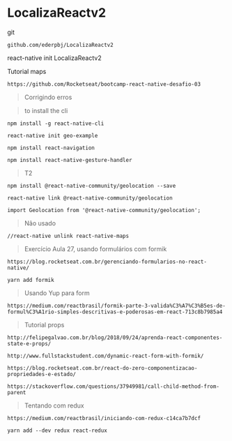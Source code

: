 # LocalizaReactv2

git 

    github.com/ederpbj/LocalizaReactv2


react-native init LocalizaReactv2

Tutorial maps

    https://github.com/Rocketseat/bootcamp-react-native-desafio-03


> Corrigindo erros

> to install the cli

    npm install -g react-native-cli

    react-native init geo-example

    npm install react-navigation
    
    npm install react-native-gesture-handler

>T2

    npm install @react-native-community/geolocation --save

    react-native link @react-native-community/geolocation

    import Geolocation from '@react-native-community/geolocation';


>Não usado

    //react-native unlink react-native-maps

>Exercício Aula 27, usando formulários com formik

    https://blog.rocketseat.com.br/gerenciando-formularios-no-react-native/

    yarn add formik

>Usando Yup para form

    https://medium.com/reactbrasil/formik-parte-3-valida%C3%A7%C3%B5es-de-formul%C3%A1rio-simples-descritivas-e-poderosas-em-react-713c8b7985a4

>Tutorial props

    http://felipegalvao.com.br/blog/2018/09/24/aprenda-react-componentes-state-e-props/

    http://www.fullstackstudent.com/dynamic-react-form-with-formik/

    https://blog.rocketseat.com.br/react-do-zero-componentizacao-propriedades-e-estado/

    https://stackoverflow.com/questions/37949981/call-child-method-from-parent

>Tentando com redux

    https://medium.com/reactbrasil/iniciando-com-redux-c14ca7b7dcf

    yarn add --dev redux react-redux